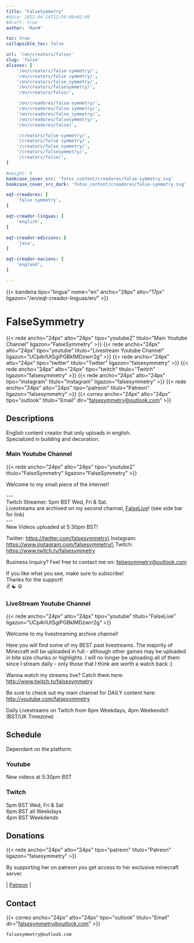 ```yaml
---
title: "FalseSymmetry"
#date: 2022-04-24T12:59:00+02:00
#draft: true
author: 'Ran#'

toc: true
collapsible_toc: false

url: '/en/creators/false/'
slug: 'false'
aliases: [
    '/en/creators/false-symmetry/',
    '/en/creators/false symmetry/',
    '/en/creators/false_symmetry/',
    '/en/creators/falsesymmetry/',
    '/en/creators/false/',

    '/en/creadores/false-symmetry/',
    '/en/creadores/false symmetry/',
    '/en/creadores/false_symmetry/',
    '/en/creadores/falsesymmetry/',
    '/en/creadores/false/',

    '/creators/false-symmetry/',
    '/creators/false symmetry/',
    '/creators/false_symmetry/',
    '/creators/falsesymmetry/',
    '/creators/false/',
]

#weight: 0
bookcase_cover_src: 'fotos_content/creadores/false-symmetry.svg'
bookcase_cover_src_dark: 'fotos_content/creadores/false-symmetry.svg'

eqt-creadores: [
    'false symmetry',
]

eqt-creador-linguas: [
    'english',
]

eqt-creador-edicions: [
    'java',
]

eqt-creador-nacions: [
    'england',
]

---
```


{{< bandeira tipo="lingua" nome="en" ancho="28px" alto="17px" ligazon="/en/eqt-creador-linguas/en/" >}}

# FalseSymmetry

{{< rede ancho="24px" alto="24px" tipo="youtube2" titulo="Main Youtube Channel" ligazon="FalseSymmetry" >}}
{{< rede ancho="24px" alto="24px" tipo="youtube" titulo="Livestream Youtube Channel" ligazon="UCpArlUtSgiPGBklMDzwrr2g" >}}
{{< rede ancho="24px" alto="24px" tipo="twitter" titulo="Twitter" ligazon="falsesymmetry" >}}
{{< rede ancho="24px" alto="24px" tipo="twitch" titulo="Twitch" ligazon="falsesymmetry" >}}
{{< rede ancho="24px" alto="24px" tipo="instagram" titulo="Instagram" ligazon="falsesymmetry" >}}
{{< rede ancho="24px" alto="24px" tipo="patreon" titulo="Patreon" ligazon="falsesymmetry" >}}
{{< correo ancho="24px" alto="24px" tipo="outlook" titulo="Email" dir="falsesymmetry@outlook.com" >}}

## Descriptions

English content creator that only uploads in english.\
Specialized in building and decoration.

### Main Youtube Channel

{{< rede ancho="24px" alto="24px" tipo="youtube2" titulo="FalseSymmetry" ligazon="FalseSymmetry" >}}

Welcome to my small piece of the internet!

\-\-\-\
Twitch Streamer: 5pm BST Wed, Fri & Sat.\
Livestreams are archived on my second channel, [FalseLive](https://www.youtube.com/channel/UCpArlUtSgiPGBklMDzwrr2g)! (see side bar for link)\
\-\-\-\
New Videos uploaded at 5:30pm BST!

Twitter: https://twitter.com/falsesymmetry\
Instagram: https://www.instagram.com/falsesymmetry/\
Twitch: https://www.twitch.tv/falsesymmetry

Business Inquiry?
Feel free to contact me on: falsesymmetry@outlook.com

If you like what you see, make sure to subscribe!\
Thanks for the support!\
✌ ☯ ☮

### LiveStream Youtube Channel

{{< rede ancho="24px" alto="24px" tipo="youtube" titulo="FalseLive" ligazon="UCpArlUtSgiPGBklMDzwrr2g" >}}

Welcome to my livestreaming archive channel!

Here you will find some of my BEST past livestreams.
The majority of Minecraft will be uploaded in full - although other games may be uploaded in bite size chunks or highlights.
I will no longer be uploading all of them since I stream daily - only those that I think are worth a watch back :)

Wanna watch my streams live?
Catch them here:\
http://www.twitch.tv/falsesymmetry

Be sure to check out my main channel for DAILY content here: http://youtube.com/falsesymmetry

Daily Livestreams on Twitch from 6pm Weekdays, 4pm Weekends!! (BST/UK Timezone)

## Schedule

Dependant on the platform.

### Youtube

New videos at 5:30pm BST

### Twitch

5pm BST Wed, Fri & Sat\
6pm BST all Weekdays\
4pm BST Weekdends

## Donations

{{< rede ancho="24px" alto="24px" tipo="patreon" titulo="Patreon" ligazon="falsesymmetry" >}}

By supporting her on patreon you get access to her exclusive minecraft server.

|
[Patreon](https://www.patreon.com/falsesymmetry)
|

## Contact

{{< correo ancho="24px" alto="24px" tipo="outlook" titulo="Email" dir="falsesymmetry@outlook.com" >}}

```
falsesymmetry@outlook.com
```
